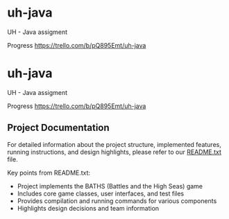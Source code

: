 # uh-java
UH - Java assigment

Progress 
https://trello.com/b/pQ895Emt/uh-java

# uh-java
UH - Java assigment

Progress 
https://trello.com/b/pQ895Emt/uh-java

## Project Documentation

For detailed information about the project structure, implemented features, running instructions, and design highlights, please refer to our [README.txt](README.txt) file.

Key points from README.txt:
- Project implements the BATHS (Battles and the High Seas) game
- Includes core game classes, user interfaces, and test files
- Provides compilation and running commands for various components
- Highlights design decisions and team information

